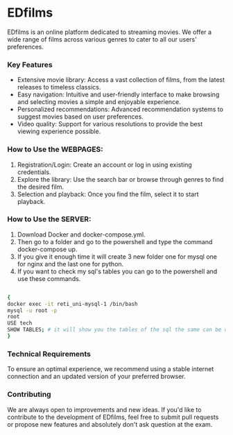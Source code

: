 # **EDfilms**

EDfilms is an online platform dedicated to streaming movies. We offer a wide range of films across various genres to cater to all our users' preferences.

### **Key Features**

- Extensive movie library: Access a vast collection of films, from the latest releases to timeless classics.
- Easy navigation: Intuitive and user-friendly interface to make browsing and selecting movies a simple and enjoyable experience.
- Personalized recommendations: Advanced recommendation systems to suggest movies based on user preferences.
- Video quality: Support for various resolutions to provide the best viewing experience possible.
  
### **How to Use the WEBPAGES:**

1. Registration/Login: Create an account or log in using existing credentials.
2. Explore the library: Use the search bar or browse through genres to find the desired film.
3. Selection and playback: Once you find the film, select it to start playback.

### **How to Use the SERVER:**

1. Download Docker and docker-compose.yml.
2. Then go to a folder and go to the powershell and type the command docker-compose up.
3. If you give it enough time it will create 3 new folder one for mysql one for nginx and the last one for python.
4. If you want to check my sql's tables you can go to the powershell and use these commands.

```bash

{
docker exec -it reti_uni-mysql-1 /bin/bash
mysql -u root -p
root
USE tech
SHOW TABLES; # it will show you the tables of the sql the same can be done on the image of mysql on docker you just need to go on exec
}
```

### **Technical Requirements**

To ensure an optimal experience, we recommend using a stable internet connection and an updated version of your preferred browser.

### **Contributing**

We are always open to improvements and new ideas. If you'd like to contribute to the development of EDfilms, feel free to submit pull requests or propose new features and absolutely don't ask question at the exam.

